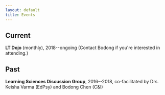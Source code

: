 ```yaml
---
layout: default
title: Events
---
```


## Current

**LT Dojo** (monthly), 2018--ongoing (Contact Bodong if you're interested in attending.)

## Past

**Learning Sciences Discussion Group**, 2016--2018, co-facilitated by Drs. Keisha Varma (EdPsy) and Bodong Chen (C&I)
